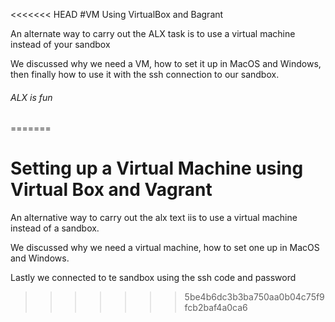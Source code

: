 <<<<<<< HEAD
#VM Using VirtualBox and Bagrant

An alternate way to carry out the ALX task is to use a virtual machine instead of your sandbox

We discussed why we need a VM, how to set it up in MacOS and Windows, then finally how to use it with the ssh connection to our sandbox.

###### ALX is fun
=======
# Setting up a Virtual Machine using Virtual Box and Vagrant

An alternative way to carry out the alx text iis to use a virtual machine instead of a sandbox.

We discussed why we need a virtual machine, how to set one up in MacOS and Windows.

Lastly we connected to te sandbox using the ssh code and password
>>>>>>> 5be4b6dc3b3ba750aa0b04c75f9fcb2baf4a0ca6
